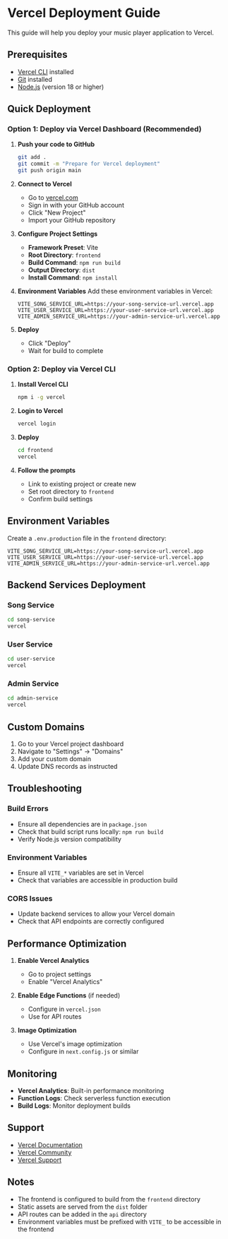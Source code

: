 # Vercel Deployment Guide

This guide will help you deploy your music player application to Vercel.

## Prerequisites

- [Vercel CLI](https://vercel.com/cli) installed
- [Git](https://git-scm.com/) installed
- [Node.js](https://nodejs.org/) (version 18 or higher)

## Quick Deployment

### Option 1: Deploy via Vercel Dashboard (Recommended)

1. **Push your code to GitHub**
   ```bash
   git add .
   git commit -m "Prepare for Vercel deployment"
   git push origin main
   ```

2. **Connect to Vercel**
   - Go to [vercel.com](https://vercel.com)
   - Sign in with your GitHub account
   - Click "New Project"
   - Import your GitHub repository

3. **Configure Project Settings**
   - **Framework Preset**: Vite
   - **Root Directory**: `frontend`
   - **Build Command**: `npm run build`
   - **Output Directory**: `dist`
   - **Install Command**: `npm install`

4. **Environment Variables**
   Add these environment variables in Vercel:
   ```
   VITE_SONG_SERVICE_URL=https://your-song-service-url.vercel.app
   VITE_USER_SERVICE_URL=https://your-user-service-url.vercel.app
   VITE_ADMIN_SERVICE_URL=https://your-admin-service-url.vercel.app
   ```

5. **Deploy**
   - Click "Deploy"
   - Wait for build to complete

### Option 2: Deploy via Vercel CLI

1. **Install Vercel CLI**
   ```bash
   npm i -g vercel
   ```

2. **Login to Vercel**
   ```bash
   vercel login
   ```

3. **Deploy**
   ```bash
   cd frontend
   vercel
   ```

4. **Follow the prompts**
   - Link to existing project or create new
   - Set root directory to `frontend`
   - Confirm build settings

## Environment Variables

Create a `.env.production` file in the `frontend` directory:

```env
VITE_SONG_SERVICE_URL=https://your-song-service-url.vercel.app
VITE_USER_SERVICE_URL=https://your-user-service-url.vercel.app
VITE_ADMIN_SERVICE_URL=https://your-admin-service-url.vercel.app
```

## Backend Services Deployment

### Song Service
```bash
cd song-service
vercel
```

### User Service
```bash
cd user-service
vercel
```

### Admin Service
```bash
cd admin-service
vercel
```

## Custom Domains

1. Go to your Vercel project dashboard
2. Navigate to "Settings" → "Domains"
3. Add your custom domain
4. Update DNS records as instructed

## Troubleshooting

### Build Errors
- Ensure all dependencies are in `package.json`
- Check that build script runs locally: `npm run build`
- Verify Node.js version compatibility

### Environment Variables
- Ensure all `VITE_*` variables are set in Vercel
- Check that variables are accessible in production build

### CORS Issues
- Update backend services to allow your Vercel domain
- Check that API endpoints are correctly configured

## Performance Optimization

1. **Enable Vercel Analytics**
   - Go to project settings
   - Enable "Vercel Analytics"

2. **Enable Edge Functions** (if needed)
   - Configure in `vercel.json`
   - Use for API routes

3. **Image Optimization**
   - Use Vercel's image optimization
   - Configure in `next.config.js` or similar

## Monitoring

- **Vercel Analytics**: Built-in performance monitoring
- **Function Logs**: Check serverless function execution
- **Build Logs**: Monitor deployment builds

## Support

- [Vercel Documentation](https://vercel.com/docs)
- [Vercel Community](https://github.com/vercel/vercel/discussions)
- [Vercel Support](https://vercel.com/support)

## Notes

- The frontend is configured to build from the `frontend` directory
- Static assets are served from the `dist` folder
- API routes can be added in the `api` directory
- Environment variables must be prefixed with `VITE_` to be accessible in the frontend
